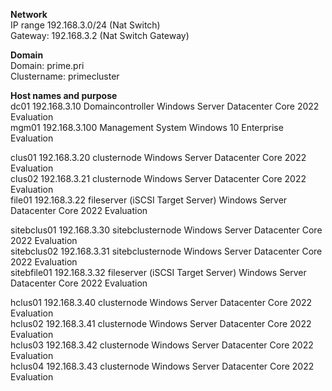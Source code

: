 **Network**  
IP range 192.168.3.0/24 (Nat Switch)  
Gateway: 192.168.3.2 (Nat Switch Gateway)  

**Domain**  
Domain: prime.pri  
Clustername: primecluster  

**Host names and purpose**  
dc01		192.168.3.10	Domaincontroller					Windows Server Datacenter Core 2022 Evaluation  
mgm01		192.168.3.100	Management System					Windows 10 Enterprise Evaluation  

clus01		192.168.3.20	clusternode							Windows Server Datacenter Core 2022 Evaluation  
clus02		192.168.3.21	clusternode							Windows Server Datacenter Core 2022 Evaluation  
file01		192.168.3.22	fileserver (iSCSI Target Server)	Windows Server Datacenter Core 2022 Evaluation  

sitebclus01	192.168.3.30	sitebclusternode					Windows Server Datacenter Core 2022 Evaluation  
sitebclus02	192.168.3.31	sitebclusternode					Windows Server Datacenter Core 2022 Evaluation  
sitebfile01	192.168.3.32	fileserver (iSCSI Target Server)	Windows Server Datacenter Core 2022 Evaluation  

hclus01		192.168.3.40	clusternode							Windows Server Datacenter Core 2022 Evaluation  
hclus02		192.168.3.41	clusternode							Windows Server Datacenter Core 2022 Evaluation  
hclus03		192.168.3.42	clusternode							Windows Server Datacenter Core 2022 Evaluation  
hclus04		192.168.3.43	clusternode							Windows Server Datacenter Core 2022 Evaluation  
